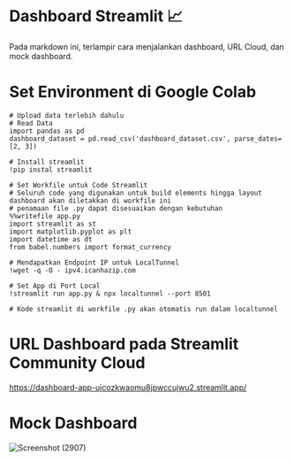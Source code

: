 # Dashboard Streamlit 📈
Pada markdown ini, terlampir cara menjalankan dashboard, URL Cloud, dan mock dashboard.

# Set Environment di Google Colab
```
# Upload data terlebih dahulu
# Read Data
import pandas as pd
dashboard_dataset = pd.read_csv('dashboard_dataset.csv', parse_dates=[2, 3])

# Install streamlit
!pip instal streamlit

# Set Workfile untuk Code Streamlit
# Seluruh code yang digunakan untuk build elements hingga layout dashboard akan diletakkan di workfile ini
# penamaan file .py dapat disesuaikan dengan kebutuhan
%%writefile app.py 
import streamlit as st
import matplotlib.pyplot as plt
import datetime as dt
from babel.numbers import format_currency

# Mendapatkan Endpoint IP untuk LocalTunnel
!wget -q -O - ipv4.icanhazip.com

# Set App di Port Local
!streamlit run app.py & npx localtunnel --port 8501

# Kode streamlit di workfile .py akan otomatis run dalam localtunnel
```

# URL Dashboard pada Streamlit Community Cloud 
https://dashboard-app-ujcozkwaomu8jpwccujwu2.streamlit.app/

# Mock Dashboard
![Screenshot (2907)](https://github.com/raflidzaky/dashboard-streamlit/assets/104545005/4b839849-dfba-4c9d-a10a-d8e457b80655)
